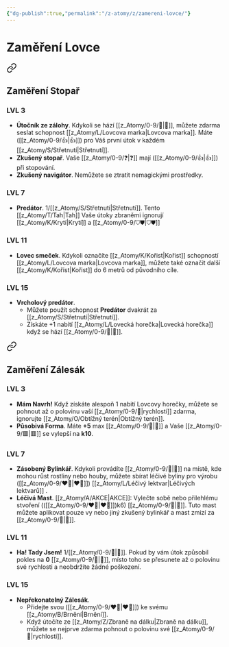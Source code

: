 ```yaml
---
{"dg-publish":true,"permalink":"/z-atomy/z/zamereni-lovce/"}
---
```


# Zaměření Lovce

<div class="transclusion internal-embed is-loaded"><a class="markdown-embed-link" href="/z-atomy/s/stopar/" aria-label="Open link"><svg xmlns="http://www.w3.org/2000/svg" width="24" height="24" viewBox="0 0 24 24" fill="none" stroke="currentColor" stroke-width="2" stroke-linecap="round" stroke-linejoin="round" class="svg-icon lucide-link"><path d="M10 13a5 5 0 0 0 7.54.54l3-3a5 5 0 0 0-7.07-7.07l-1.72 1.71"></path><path d="M14 11a5 5 0 0 0-7.54-.54l-3 3a5 5 0 0 0 7.07 7.07l1.71-1.71"></path></svg></a><div class="markdown-embed">




## Zaměření Stopař
### LVL 3
- **Útočník ze zálohy**. Kdykoli se hází [[z_Atomy/0-9/🏁\|🏁]], můžete zdarma seslat schopnost [[z_Atomy/L/Lovcova marka\|Lovcova marka]]. Máte ([[z_Atomy/0-9/👍\|👍]]) pro Váš první útok v každém [[z_Atomy/S/Střetnutí\|Střetnutí]].
- **Zkušený stopař**. Vaše [[z_Atomy/0-9/❓\|❓]] mají ([[z_Atomy/0-9/👍\|👍]]) při stopování.
- **Zkušený navigátor**. Nemůžete se ztratit nemagickými prostředky.

### LVL 7
- **Predátor**. 1/[[z_Atomy/S/Střetnutí\|Střetnutí]]. Tento [[z_Atomy/T/Tah\|Tah]] Vaše útoky zbraněmi ignorují [[z_Atomy/K/Krytí\|Krytí]] a [[z_Atomy/0-9/⛉⛊\|⛉⛊]]

### LVL 11
- **Lovec smeček**. Kdykoli označíte [[z_Atomy/K/Kořist\|Kořist]] schopností [[z_Atomy/L/Lovcova marka\|Lovcova marka]], můžete také označit další [[z_Atomy/K/Kořist\|Kořist]] do 6 metrů od původního cíle.

### LVL 15
- **Vrcholový predátor**. 
	- Můžete použít schopnost **Predátor** dvakrát za [[z_Atomy/S/Střetnutí\|Střetnutí]]. 
	- Získáte +1 nabití [[z_Atomy/L/Lovecká horečka\|Lovecká horečka]] když se hází [[z_Atomy/0-9/🏁\|🏁]].

</div></div>


<div class="transclusion internal-embed is-loaded"><a class="markdown-embed-link" href="/z-atomy/z/zalesak/" aria-label="Open link"><svg xmlns="http://www.w3.org/2000/svg" width="24" height="24" viewBox="0 0 24 24" fill="none" stroke="currentColor" stroke-width="2" stroke-linecap="round" stroke-linejoin="round" class="svg-icon lucide-link"><path d="M10 13a5 5 0 0 0 7.54.54l3-3a5 5 0 0 0-7.07-7.07l-1.72 1.71"></path><path d="M14 11a5 5 0 0 0-7.54-.54l-3 3a5 5 0 0 0 7.07 7.07l1.71-1.71"></path></svg></a><div class="markdown-embed">




## Zaměření Zálesák
### LVL 3
- **Mám Navrh!** Když získáte alespoň 1 nabití Lovcovy horečky, můžete se pohnout až o polovinu vaší [[z_Atomy/0-9/🏃\|rychlosti]] zdarma, ignorujte [[z_Atomy/O/Obtížný terén\|Obtížný terén]].
- **Působivá Forma**. Máte **+5** max [[z_Atomy/0-9/💖\|💖]] a Vaše [[z_Atomy/0-9/🟥\|🟥]] se vylepší na **k10**.

### LVL 7
- **Zásobený Bylinkář**. Kdykoli provádíte [[z_Atomy/0-9/🔋\|🔋]] na místě, kde mohou růst rostliny nebo houby, můžete sbírat léčivé byliny pro výrobu ([[z_Atomy/0-9/❤️‍🔥\|❤️‍🔥]]) [[z_Atomy/L/Léčivý lektvar\|Léčivých lektvarů]]  .
- **Léčivá Mast**. [[z_Atomy/A/AKCE\|AKCE]]: Vylečte sobě nebo přilehlému stvoření (([[z_Atomy/0-9/❤️‍🔥\|❤️‍🔥]])k6) [[z_Atomy/0-9/💖\|💖]]. Tuto mast můžete aplikovat pouze vy nebo jiný zkušený bylinkář a mast zmizí za [[z_Atomy/0-9/🔋\|🔋]].

### LVL 11
- **Ha! Tady Jsem!** 1/[[z_Atomy/0-9/🔋\|🔋]]. Pokud by vám útok způsobil pokles na **0** [[z_Atomy/0-9/💖\|💖]], místo toho se přesunete až o polovinu své rychlosti a neobdržíte žádné poškození.

### LVL 15
- **Nepřekonatelný Zálesák**. 
	- Přidejte svou ([[z_Atomy/0-9/❤️‍🔥\|❤️‍🔥]]) ke svému [[z_Atomy/B/Brnění\|Brnění]]. 
	- Když útočíte ze [[z_Atomy/Z/Zbraně na dálku\|Zbraně na dálku]], můžete se nejprve zdarma pohnout o polovinu své [[z_Atomy/0-9/🏃\|rychlosti]].

</div></div>
